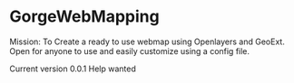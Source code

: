 GorgeWebMapping
===============

Mission:
To Create a ready to use webmap using Openlayers and GeoExt. Open for anyone to use and easily customize using a config file.

Current version 0.0.1
Help wanted

